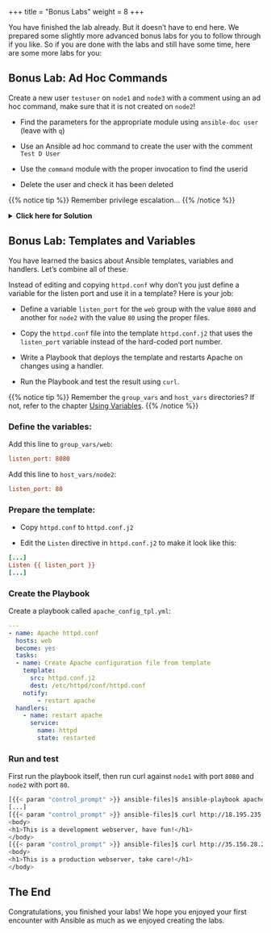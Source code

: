 +++
title = "Bonus Labs"
weight = 8
+++

You have finished the lab already. But it doesn’t have to end here. We prepared some slightly more advanced bonus labs for you to follow through if you like. So if you are done with the labs and still have some time, here are some more labs for you:

## Bonus Lab: Ad Hoc Commands

Create a new user `testuser` on `node1` and `node3` with a comment using an ad hoc command, make sure that it is not created on `node2`!

- Find the parameters for the appropriate module using `ansible-doc user` (leave with `q`)

- Use an Ansible ad hoc command to create the user with the comment `Test D User`

- Use the `command` module with the proper invocation to find the userid

- Delete the user and check it has been deleted

{{% notice tip %}}
Remember privilege escalation…​
{{% /notice %}}

<details><summary><b>Click here for Solution</b></summary>
<p>

Your commands could look like these:

```bash
[{{< param "control_prompt" >}} ansible-files]$ ansible-doc -l | grep -i user
[{{< param "control_prompt" >}} ansible-files]$ ansible-doc user
[{{< param "control_prompt" >}} ansible-files]$ ansible node1,node3 -m user -a "name=testuser comment='Test D User'" -b
[{{< param "control_prompt" >}} ansible-files]$ ansible node1,node3 -m command -a " id testuser" -b
[{{< param "control_prompt" >}} ansible-files]$ ansible node2 -m command -a " id testuser" -b
[{{< param "control_prompt" >}} ansible-files]$ ansible node1,node3 -m user -a "name=testuser state=absent remove=yes" -b
[{{< param "control_prompt" >}} ansible-files]$ ansible web -m command -a " id testuser" -b
```

</p>
</details>

## Bonus Lab: Templates and Variables

You have learned the basics about Ansible templates, variables and handlers. Let’s combine all of these.

Instead of editing and copying `httpd.conf` why don’t you just define a variable for the listen port and use it in a template? Here is your job:

- Define a variable `listen_port` for the `web` group with the value `8080` and another for `node2` with the value `80` using the proper files.

- Copy the `httpd.conf` file into the template `httpd.conf.j2` that uses the `listen_port` variable instead of the hard-coded port number.

- Write a Playbook that deploys the template and restarts Apache on changes using a handler.

- Run the Playbook and test the result using `curl`.

{{% notice tip %}}
Remember the `group_vars` and `host_vars` directories? If not, refer to the chapter [Using Variables](../4-variables/).
{{% /notice %}}

### Define the variables:

Add this line to `group_vars/web`:

```ini
listen_port: 8080
```

Add this line to `host_vars/node2`:

```ini
listen_port: 80
```

### Prepare the template:

- Copy `httpd.conf` to `httpd.conf.j2`

- Edit the `Listen` directive in `httpd.conf.j2` to make it look like this:

<!-- {% raw %} -->
```ini
[...]
Listen {{ listen_port }}
[...]
```
<!-- {% endraw %} -->

### Create the Playbook

Create a playbook called `apache_config_tpl.yml`:

```yaml
---
- name: Apache httpd.conf
  hosts: web
  become: yes
  tasks:
  - name: Create Apache configuration file from template
    template:
      src: httpd.conf.j2
      dest: /etc/httpd/conf/httpd.conf
    notify:
        - restart apache
  handlers:
    - name: restart apache
      service:
        name: httpd
        state: restarted
```

### Run and test

First run the playbook itself, then run curl against `node1` with port `8080` and `node2` with port `80`.

```bash
[{{< param "control_prompt" >}} ansible-files]$ ansible-playbook apache_config_tpl.yml
[...]
[{{< param "control_prompt" >}} ansible-files]$ curl http://18.195.235.231:8080
<body>
<h1>This is a development webserver, have fun!</h1>
</body>
[{{< param "control_prompt" >}} ansible-files]$ curl http://35.156.28.209:80
<body>
<h1>This is a production webserver, take care!</h1>
</body>
```

## The End

Congratulations, you finished your labs\! We hope you enjoyed your first encounter with Ansible as much as we enjoyed creating the labs.
